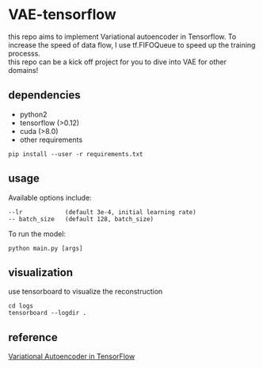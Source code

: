 # VAE-tensorflow
this repo aims to implement Variational autoencoder in Tensorflow. To increase the speed of data flow, I use tf.FIFOQueue to speed up the training processs.   
this repo can be a kick off project for you to dive into VAE for other domains!

## dependencies
- python2
- tensorflow (>0.12)
- cuda (>8.0)
- other requirements
```
pip install --user -r requirements.txt
```

## usage
Available options include:
```
--lr            (default 3e-4, initial learning rate)
-- batch_size   (default 128, batch_size)
```
To run the model:
```
python main.py [args]
```

## visualization

use tensorboard to visualize the reconstruction
```
cd logs
tensorboard --logdir .
```

## reference
[Variational Autoencoder in TensorFlow](https://jmetzen.github.io/2015-11-27/vae.html)


